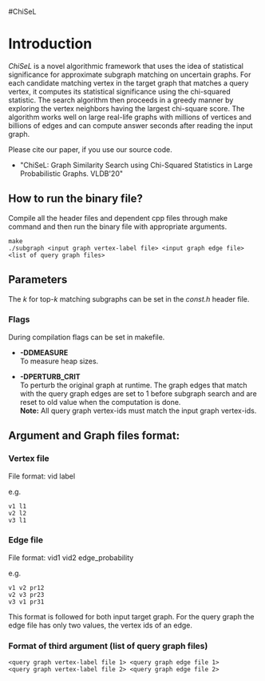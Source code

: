 #ChiSeL

# Introduction
*ChiSeL* is a novel algorithmic framework that uses the idea of
statistical significance for approximate subgraph matching on
uncertain graphs. For each candidate matching vertex in the target
graph that matches a query vertex, it computes its statistical
significance using the chi-squared statistic. The search algorithm
then proceeds in a greedy manner by exploring the vertex neighbors
having the largest chi-square score. The algorithm works well on
large real-life graphs with millions of vertices and billions of
edges and can compute answer seconds after reading the input graph.

Please cite our paper, if you use our source code.
* "ChiSeL: Graph Similarity Search using Chi-Squared Statistics in Large Probabilistic Graphs. VLDB'20"

## How to run the binary file?

Compile all the header files and dependent cpp files through make command and then run the binary file with appropriate arguments.

```
make  
./subgraph <input graph vertex-label file> <input graph edge file> <list of query graph files>
```

## Parameters

The _k_ for top-_k_ matching subgraphs can be set in the _const.h_ header file.

### Flags

During compilation flags can be set in makefile.

* __-DDMEASURE__  
To measure heap sizes.

* __-DPERTURB_CRIT__  
To perturb the original graph at runtime. The graph edges that match with the query graph edges are set to 1 before subgraph search and are reset to old value when the computation is done.  
__Note:__ All query graph vertex-ids must match the input graph vertex-ids.

## Argument and Graph files format:

### Vertex file 
File format: vid label

e.g.
```
v1 l1  
v2 l2  
v3 l1  
```

### Edge file

File format: vid1 vid2 edge_probability

e.g.
```
v1 v2 pr12
v2 v3 pr23
v3 v1 pr31
```

This format is followed for both input target graph.
For the query graph the edge file has only two values, the vertex ids of an edge.


### Format of third argument (list of query graph files)

```
<query graph vertex-label file 1> <query graph edge file 1>
<query graph vertex-label file 2> <query graph edge file 2>
```
